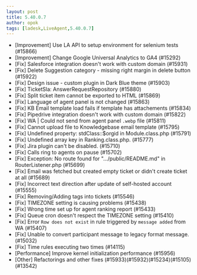```yaml
---
layout: post
title: 5.40.0.7
author: opok
tags: [ladesk,LiveAgent,5.40.0.7]
---
```

- [Improvement] Use LA API to setup environment for selenium tests (#15866)
- [Improvement] Change Google Universal Analytics to GA4 (#15292)
- [Fix] Salesforce integration doesn't work with custom domain (#15931)
- [Fix] Delete Suggestion category - missing right margin in delete button (#15922)
- [Fix] Design issue - custom plugin in Dark Blue theme (#15903)
- [Fix] TicketSla: AnswerRequestRepository (#15880)
- [Fix] Split ticket item cannot be exported to HTML (#15869)
- [Fix] Language of agent panel is not changed (#15863)
- [Fix] KB Email template load fails if template has attachements (#15834)
- [Fix] Pipedrive integration doesn't work with custom domain (#15822)
- [Fix] WA | Could not send from agent panel `.webp` file (#15811)
- [Fix] Cannot upload file to Knowledgebase email template (#15795)
- [Fix] Undefined property: stdClass::$orgid in Module.class.php (#15791)
- [Fix] Undefined array key in Ranking.class.php. (#15777)
- [Fix] Jira plugin can't be disabled. (#15710)
- [Fix] Calls ring to agents on pause (#15702)
- [Fix] Exception: No route found for ".../public/README.md" in RouterListener.php (#15699)
- [Fix] Email was fetched but created empty ticket or didn't create ticket at all (#15689)
- [Fix] Incorrect text direction after update of self-hosted account (#15555)
- [Fix] Removing/Adding tags into tickets (#15546)
- [Fix] TIMEZONE setting is causing problems (#15438)
- [Fix] Wrong time set up for agent ranking report (#15433)
- [Fix] Queue cron doesn't respect the TIMEZONE setting (#15410)
- [Fix] Error `Row does not exist` in rule triggered by `message added` from WA (#15407)
- [Fix] Unable to convert participant message to legacy format message. (#15032)
- [Fix] Time rules executing two times (#14115)
- [Performance] Improve kernel initialization performance (#15956)
- [Other] Refactorings and other fixes (#15933)(#15932)(#15234)(#15105)(#13542)
